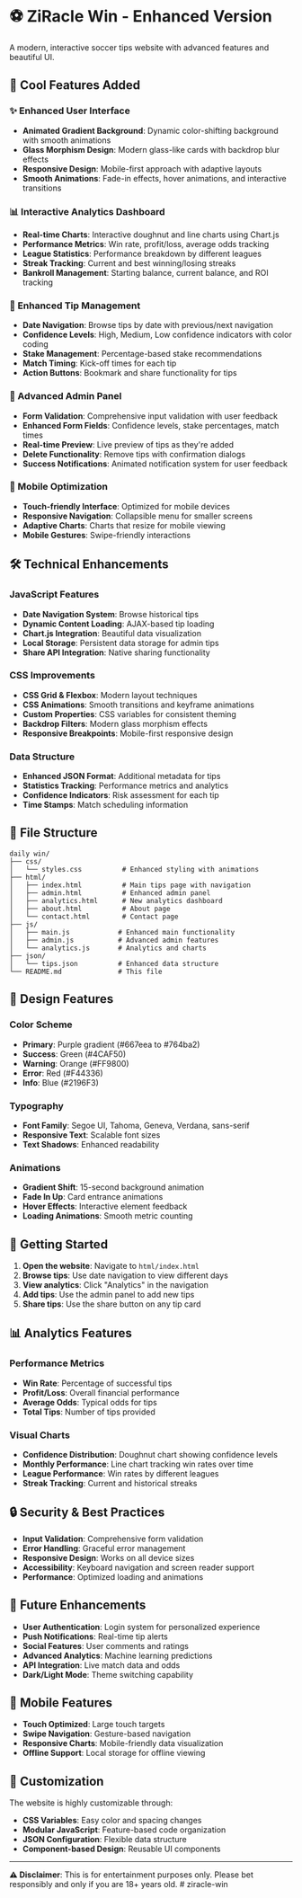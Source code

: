 # ⚽ ZiRacle Win - Enhanced Version

A modern, interactive soccer tips website with advanced features and beautiful UI.

## 🚀 Cool Features Added

### ✨ Enhanced User Interface
- **Animated Gradient Background**: Dynamic color-shifting background with smooth animations
- **Glass Morphism Design**: Modern glass-like cards with backdrop blur effects
- **Responsive Design**: Mobile-first approach with adaptive layouts
- **Smooth Animations**: Fade-in effects, hover animations, and interactive transitions

### 📊 Interactive Analytics Dashboard
- **Real-time Charts**: Interactive doughnut and line charts using Chart.js
- **Performance Metrics**: Win rate, profit/loss, average odds tracking
- **League Statistics**: Performance breakdown by different leagues
- **Streak Tracking**: Current and best winning/losing streaks
- **Bankroll Management**: Starting balance, current balance, and ROI tracking

### 🎯 Enhanced Tip Management
- **Date Navigation**: Browse tips by date with previous/next navigation
- **Confidence Levels**: High, Medium, Low confidence indicators with color coding
- **Stake Management**: Percentage-based stake recommendations
- **Match Timing**: Kick-off times for each tip
- **Action Buttons**: Bookmark and share functionality for tips

### 🔧 Advanced Admin Panel
- **Form Validation**: Comprehensive input validation with user feedback
- **Enhanced Form Fields**: Confidence levels, stake percentages, match times
- **Real-time Preview**: Live preview of tips as they're added
- **Delete Functionality**: Remove tips with confirmation dialogs
- **Success Notifications**: Animated notification system for user feedback

### 📱 Mobile Optimization
- **Touch-friendly Interface**: Optimized for mobile devices
- **Responsive Navigation**: Collapsible menu for smaller screens
- **Adaptive Charts**: Charts that resize for mobile viewing
- **Mobile Gestures**: Swipe-friendly interactions

## 🛠️ Technical Enhancements

### JavaScript Features
- **Date Navigation System**: Browse historical tips
- **Dynamic Content Loading**: AJAX-based tip loading
- **Chart.js Integration**: Beautiful data visualization
- **Local Storage**: Persistent data storage for admin tips
- **Share API Integration**: Native sharing functionality

### CSS Improvements
- **CSS Grid & Flexbox**: Modern layout techniques
- **CSS Animations**: Smooth transitions and keyframe animations
- **Custom Properties**: CSS variables for consistent theming
- **Backdrop Filters**: Modern glass morphism effects
- **Responsive Breakpoints**: Mobile-first responsive design

### Data Structure
- **Enhanced JSON Format**: Additional metadata for tips
- **Statistics Tracking**: Performance metrics and analytics
- **Confidence Indicators**: Risk assessment for each tip
- **Time Stamps**: Match scheduling information

## 📁 File Structure

```
daily win/
├── css/
│   └── styles.css          # Enhanced styling with animations
├── html/
│   ├── index.html          # Main tips page with navigation
│   ├── admin.html          # Enhanced admin panel
│   ├── analytics.html      # New analytics dashboard
│   ├── about.html          # About page
│   └── contact.html        # Contact page
├── js/
│   ├── main.js            # Enhanced main functionality
│   ├── admin.js           # Advanced admin features
│   └── analytics.js       # Analytics and charts
├── json/
│   └── tips.json          # Enhanced data structure
└── README.md              # This file
```

## 🎨 Design Features

### Color Scheme
- **Primary**: Purple gradient (#667eea to #764ba2)
- **Success**: Green (#4CAF50)
- **Warning**: Orange (#FF9800)
- **Error**: Red (#F44336)
- **Info**: Blue (#2196F3)

### Typography
- **Font Family**: Segoe UI, Tahoma, Geneva, Verdana, sans-serif
- **Responsive Text**: Scalable font sizes
- **Text Shadows**: Enhanced readability

### Animations
- **Gradient Shift**: 15-second background animation
- **Fade In Up**: Card entrance animations
- **Hover Effects**: Interactive element feedback
- **Loading Animations**: Smooth metric counting

## 🚀 Getting Started

1. **Open the website**: Navigate to `html/index.html`
2. **Browse tips**: Use date navigation to view different days
3. **View analytics**: Click "Analytics" in the navigation
4. **Add tips**: Use the admin panel to add new tips
5. **Share tips**: Use the share button on any tip card

## 📊 Analytics Features

### Performance Metrics
- **Win Rate**: Percentage of successful tips
- **Profit/Loss**: Overall financial performance
- **Average Odds**: Typical odds for tips
- **Total Tips**: Number of tips provided

### Visual Charts
- **Confidence Distribution**: Doughnut chart showing confidence levels
- **Monthly Performance**: Line chart tracking win rates over time
- **League Performance**: Win rates by different leagues
- **Streak Tracking**: Current and historical streaks

## 🔒 Security & Best Practices

- **Input Validation**: Comprehensive form validation
- **Error Handling**: Graceful error management
- **Responsive Design**: Works on all device sizes
- **Accessibility**: Keyboard navigation and screen reader support
- **Performance**: Optimized loading and animations

## 🎯 Future Enhancements

- **User Authentication**: Login system for personalized experience
- **Push Notifications**: Real-time tip alerts
- **Social Features**: User comments and ratings
- **Advanced Analytics**: Machine learning predictions
- **API Integration**: Live match data and odds
- **Dark/Light Mode**: Theme switching capability

## 📱 Mobile Features

- **Touch Optimized**: Large touch targets
- **Swipe Navigation**: Gesture-based navigation
- **Responsive Charts**: Mobile-friendly data visualization
- **Offline Support**: Local storage for offline viewing

## 🎨 Customization

The website is highly customizable through:
- **CSS Variables**: Easy color and spacing changes
- **Modular JavaScript**: Feature-based code organization
- **JSON Configuration**: Flexible data structure
- **Component-based Design**: Reusable UI components

---

**⚠️ Disclaimer**: This is for entertainment purposes only. Please bet responsibly and only if you are 18+ years old. #   z i r a c l e - w i n  
 
